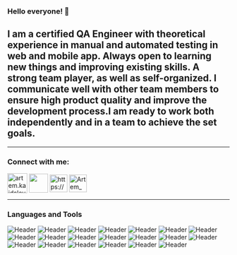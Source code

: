 ### Hello everyone! 👋
## I am a certified QA Engineer with theoretical experience in manual and automated testing in web and mobile app. Always open to learning new things and improving existing skills. A strong team player, as well as self-organized. I communicate well with other team members to ensure high product quality and improve the development process.I am ready to work both independently and in a team to achieve the set goals.
____

<h3 align="left">Connect with me:</h3>
<p align="left">
<a href="mailto:artem.kaidalov.qa@gmail.com" target="blank"> <img align="center" src="https://cdn-icons-png.flaticon.com/128/5968/5968534.png" 
alt="artem.kaidalov.qa@gmail.com" height="45" width="45"></a>
<a href="https://t.me/Artem_Kaidalov" target="blank"> <img align="center" src="https://www.freepnglogos.com/uploads/telegram-logo-4.png" height="43" width="43"></a>
<a href="https://www.linkedin.com/in/artem-kaidalov" target="blank"><img align="center" src="https://cdn-icons-png.flaticon.com/128/3536/3536505.png" alt="https://www.linkedin.com/in/artem-kaidalov" height="40" width="40" /></a>
<a href="https://discordapp.com/users/Artem_Kaidalov#QA/" target="blank"><img align="center" src="https://cdn2.iconfinder.com/data/icons/gaming-platforms-squircle/250/discord_squircle-64.png" alt="Artem_Kaidalov#QA" height="40" width="40" /></a> </p>

____

### Languages and Tools
![Header](https://img.shields.io/badge/Jira-090909?style=for-the-badge&logo=jira&logoColor=136be1)
![Header](https://img.shields.io/badge/CONFLUENCE-090909?style=for-the-badge&logo=confluence&logoColor=136be1)
![Header](https://img.shields.io/badge/TestRail-090909?style=for-the-badge&logo=testrail&logoColor=#65C179)
![Header](https://img.shields.io/badge/HTML5-090909?style=for-the-badge&logo=html5&logoColor=#E34F26)
![Header](https://img.shields.io/badge/CSS3-090909?style=for-the-badge&logo=css3&logoColor=#1572B6)
![Header](https://img.shields.io/badge/DevTools-090909?style=for-the-badge&logo=googlechrome&logoColor=2674f2)
![Header](https://img.shields.io/badge/Postman-090909?style=for-the-badge&logo=postman&logoColor=f76935)
![Header](https://img.shields.io/badge/Swagger-090909?style=for-the-badge&logo=swagger&logoColor=7ede2b)
![Header](https://img.shields.io/badge/github-090909?style=for-the-badge&logo=github&logoColor=#181717)
![Header](https://img.shields.io/badge/MySQL-090909?style=for-the-badge&logo=mysql&logoColor=00618a)
![Header](https://img.shields.io/badge/MONGODB-090909?style=for-the-badge&logo=mongodb&logoColor=#47A248)
![Header](https://img.shields.io/badge/POSNGRESQL-090909?style=for-the-badge&logo=postgresql&logoColor=#4169E1)
![Header](https://img.shields.io/badge/AndroidStudio-090909?style=for-the-badge&logo=androidstudio&logoColor=3ad07d)
![Header](https://img.shields.io/badge/JavaScript-090909?style=for-the-badge&logo=javascript&logoColor=#e6cb20)
![Header](https://img.shields.io/badge/SELENIUM-090909?style=for-the-badge&logo=selenium&logoColor=#43B02A)
![Header](https://img.shields.io/badge/Cypress-090909?style=for-the-badge&logo=cypress&logoColor=#17202C)
![Header](https://img.shields.io/badge/jmeter-090909?style=for-the-badge&logo=apachejmeter&logoColor=#D22128)
![Header](https://img.shields.io/badge/DOCKER-090909?style=for-the-badge&logo=docker&logoColor=#2496ED)
![Header](https://img.shields.io/badge/FIGMA-090909?style=for-the-badge&logo=figma&logoColor=#F24E1E)
![Header](https://img.shields.io/badge/LINUX-090909?style=for-the-badge&logo=linux&logoColor=#FCC624)


